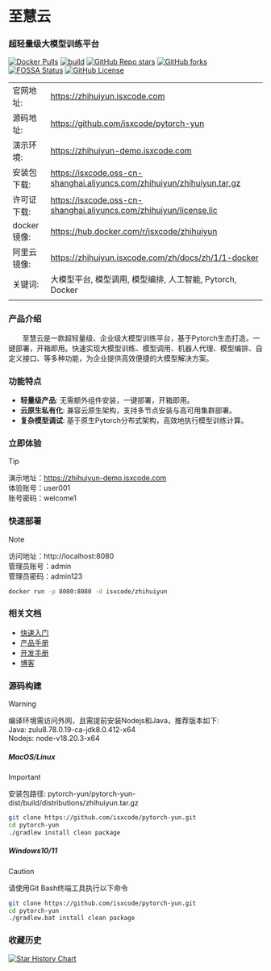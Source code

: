 # 至慧云

### 超轻量级大模型训练平台

[![Docker Pulls](https://img.shields.io/docker/pulls/isxcode/zhihuiyun)](https://hub.docker.com/r/isxcode/zhihuiyun)
[![build](https://github.com/isxcode/pytorch-yun/actions/workflows/build-zhihuiyun.yml/badge.svg?branch=main)](https://github.com/isxcode/pytorch-yun/actions/workflows/build-zhihuiyun.yml)
[![GitHub Repo stars](https://img.shields.io/github/stars/isxcode/pytorch-yun)](https://github.com/isxcode/pytorch-yun)
[![GitHub forks](https://img.shields.io/github/forks/isxcode/pytorch-yun)](https://github.com/isxcode/pytorch-yun/fork)
[![FOSSA Status](https://app.fossa.com/api/projects/git%2Bgithub.com%2Fisxcode%2Fpytorch-yun.svg?type=shield&issueType=license)](https://app.fossa.com/projects/git%2Bgithub.com%2Fisxcode%2Fpytorch-yun?ref=badge_shield&issueType=license)
[![GitHub License](https://img.shields.io/github/license/isxcode/pytorch-yun)](https://github.com/isxcode/pytorch-yun/blob/main/LICENSE)

|           |                                                                         |
|-----------|-------------------------------------------------------------------------|
| 官网地址:     | https://zhihuiyun.isxcode.com                                           |
| 源码地址:     | https://github.com/isxcode/pytorch-yun                                  |
| 演示环境:     | https://zhihuiyun-demo.isxcode.com                                      |
| 安装包下载:    | https://isxcode.oss-cn-shanghai.aliyuncs.com/zhihuiyun/zhihuiyun.tar.gz |
| 许可证下载:    | https://isxcode.oss-cn-shanghai.aliyuncs.com/zhihuiyun/license.lic      |
| docker镜像: | https://hub.docker.com/r/isxcode/zhihuiyun                              |
| 阿里云镜像:    | https://zhihuiyun.isxcode.com/zh/docs/zh/1/1-docker                     |
| 关键词:      | 大模型平台, 模型调用, 模型编排, 人工智能, Pytorch, Docker                                |
|           |                                                                         |

### 产品介绍

&nbsp;&nbsp;&nbsp;&nbsp;&nbsp;&nbsp;&nbsp;至慧云是一款超轻量级、企业级大模型训练平台，基于Pytorch生态打造。一键部署，开箱即用。快速实现大模型训练、模型调用、机器人代理、模型编排、自定义接口、等多种功能，为企业提供高效便捷的大模型解决方案。

### 功能特点

- **轻量级产品**: 无需额外组件安装，一键部署，开箱即用。
- **云原生私有化**: 兼容云原生架构，支持多节点安装与高可用集群部署。
- **复杂模型调试**: 基于原生Pytorch分布式架构，高效地执行模型训练计算。

### 立即体验

> [!TIP]
> 演示地址：https://zhihuiyun-demo.isxcode.com </br>
> 体验账号：user001 </br>
> 账号密码：welcome1

### 快速部署

> [!NOTE]
> 访问地址：http://localhost:8080 <br/>
> 管理员账号：admin <br/>
> 管理员密码：admin123

```bash
docker run -p 8080:8080 -d isxcode/zhihuiyun
```

### 相关文档

- [快速入门](https://zhihuiyun.isxcode.com/zh/docs/zh/1/0)
- [产品手册](https://zhihuiyun.isxcode.com/zh/docs/zh/2/0)
- [开发手册](https://zhihuiyun.isxcode.com/zh/docs/zh/6/1)
- [博客](https://ispong.isxcode.com/tags/pytorch/)

### 源码构建

> [!WARNING]
> 编译环境需访问外网，且需提前安装Nodejs和Java，推荐版本如下: </br>
> Java: zulu8.78.0.19-ca-jdk8.0.412-x64 </br>
> Nodejs: node-v18.20.3-x64

##### MacOS/Linux

> [!IMPORTANT]
> 安装包路径: pytorch-yun/pytorch-yun-dist/build/distributions/zhihuiyun.tar.gz

```bash
git clone https://github.com/isxcode/pytorch-yun.git
cd pytorch-yun
./gradlew install clean package
```

##### Windows10/11

> [!CAUTION]
> 请使用Git Bash终端工具执行以下命令

```bash
git clone https://github.com/isxcode/pytorch-yun.git
cd pytorch-yun
./gradlew.bat install clean package
```

### 收藏历史

[![Star History Chart](https://api.star-history.com/svg?repos=isxcode/pytorch-yun&type=Date)](https://www.star-history.com/#isxcode/pytorch-yun&Date)
